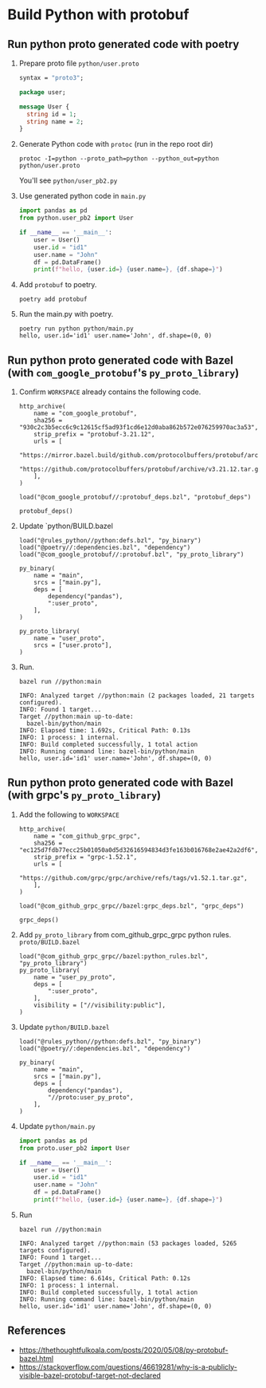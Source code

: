 # Build Python with protobuf
## Run python proto generated code with poetry

1. Prepare proto file `python/user.proto`

    ```protobuf
    syntax = "proto3";

    package user;

    message User {
      string id = 1;
      string name = 2;
    }
    ```
1. Generate Python code with `protoc` (run in the repo root dir)
    ```
    protoc -I=python --proto_path=python --python_out=python python/user.proto
    ```
    You'll see `python/user_pb2.py`

1. Use generated python code in `main.py`
    ```py
    import pandas as pd
    from python.user_pb2 import User

    if __name__ == '__main__':
        user = User()
        user.id = "id1"
        user.name = "John"
        df = pd.DataFrame()
        print(f"hello, {user.id=} {user.name=}, {df.shape=}")
    ```
1. Add `protobuf` to poetry.

    ```
    poetry add protobuf
    ```
1. Run the main.py with poetry.
    ```
    poetry run python python/main.py
    hello, user.id='id1' user.name='John', df.shape=(0, 0)
    ```

## Run python proto generated code with Bazel (with `com_google_protobuf`'s `py_proto_library`)

1. Confirm `WORKSPACE` already contains the following code.
    ```
    http_archive(
        name = "com_google_protobuf",
        sha256 = "930c2c3b5ecc6c9c12615cf5ad93f1cd6e12d0aba862b572e076259970ac3a53",
        strip_prefix = "protobuf-3.21.12",
        urls = [
            "https://mirror.bazel.build/github.com/protocolbuffers/protobuf/archive/v3.21.12.tar.gz",
            "https://github.com/protocolbuffers/protobuf/archive/v3.21.12.tar.gz",
        ],
    )

    load("@com_google_protobuf//:protobuf_deps.bzl", "protobuf_deps")

    protobuf_deps()
    ```
1. Update `python/BUILD.bazel

    ```
    load("@rules_python//python:defs.bzl", "py_binary")
    load("@poetry//:dependencies.bzl", "dependency")
    load("@com_google_protobuf//:protobuf.bzl", "py_proto_library")

    py_binary(
        name = "main",
        srcs = ["main.py"],
        deps = [
            dependency("pandas"),
            ":user_proto",
        ],
    )

    py_proto_library(
        name = "user_proto",
        srcs = ["user.proto"],
    )
    ```
1. Run.
    ```
    bazel run //python:main
    ```

    ```
    INFO: Analyzed target //python:main (2 packages loaded, 21 targets     configured).
    INFO: Found 1 target...
    Target //python:main up-to-date:
      bazel-bin/python/main
    INFO: Elapsed time: 1.692s, Critical Path: 0.13s
    INFO: 1 process: 1 internal.
    INFO: Build completed successfully, 1 total action
    INFO: Running command line: bazel-bin/python/main
    hello, user.id='id1' user.name='John', df.shape=(0, 0)
    ```

## Run python proto generated code with Bazel (with grpc's `py_proto_library`)

1. Add the following to `WORKSPACE`

    ```
    http_archive(
        name = "com_github_grpc_grpc",
        sha256 = "ec125d7fdb77ecc25b01050a0d5d32616594834d3fe163b016768e2ae42a2df6",
        strip_prefix = "grpc-1.52.1",
        urls = [
            "https://github.com/grpc/grpc/archive/refs/tags/v1.52.1.tar.gz",
        ],
    )

    load("@com_github_grpc_grpc//bazel:grpc_deps.bzl", "grpc_deps")

    grpc_deps()
    ```

1. Add `py_proto_library` from com_github_grpc_grpc python rules. `proto/BUILD.bazel`

    ```
    load("@com_github_grpc_grpc//bazel:python_rules.bzl", "py_proto_library")
    py_proto_library(
        name = "user_py_proto",
        deps = [
            ":user_proto",
        ],
        visibility = ["//visibility:public"],
    )
    ```
1. Update `python/BUILD.bazel`
    ```
    load("@rules_python//python:defs.bzl", "py_binary")
    load("@poetry//:dependencies.bzl", "dependency")

    py_binary(
        name = "main",
        srcs = ["main.py"],
        deps = [
            dependency("pandas"),
            "//proto:user_py_proto",
        ],
    )
    ```
1. Update `python/main.py`

    ```py
    import pandas as pd
    from proto.user_pb2 import User

    if __name__ == '__main__':
        user = User()
        user.id = "id1"
        user.name = "John"
        df = pd.DataFrame()
        print(f"hello, {user.id=} {user.name=}, {df.shape=}")
    ```
1. Run

    ```
    bazel run //python:main
    ```

    ```
    INFO: Analyzed target //python:main (53 packages loaded, 5265 targets configured).
    INFO: Found 1 target...
    Target //python:main up-to-date:
      bazel-bin/python/main
    INFO: Elapsed time: 6.614s, Critical Path: 0.12s
    INFO: 1 process: 1 internal.
    INFO: Build completed successfully, 1 total action
    INFO: Running command line: bazel-bin/python/main
    hello, user.id='id1' user.name='John', df.shape=(0, 0)
    ```

## References
- https://thethoughtfulkoala.com/posts/2020/05/08/py-protobuf-bazel.html
- https://stackoverflow.com/questions/46619281/why-is-a-publicly-visible-bazel-protobuf-target-not-declared
